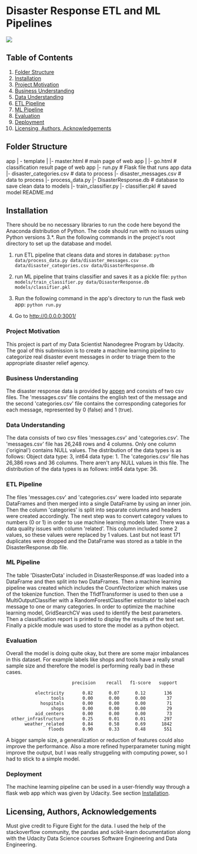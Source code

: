 # Disaster Response ETL and ML Pipelines
![](https://i.ibb.co/s5frggQ/Disaster-Header.png)

## Table of Contents
1. [Folder Structure](#FolderStructure)
2. [Installation](#Installation)
3. [Project Motivation](#Project)
4. [Business Understanding](#BusinessUnderstanding)
5. [Data Understanding](#DataUnderstanding)
6. [ETL Pipeline](#ETLPipeline)
7. [ML Pipeline](#MLPipeline)
8. [Evaluation](#Evaluation)
9. [Deployment](#Deployment)
10. [Licensing, Authors, Acknowledgements](#License)

## <a name="FolderStructure"></a>Folder Structure
app
| - template
| |- master.html # main page of web app
| |- go.html # classification result page of web app
|- run.py # Flask file that runs app
data
|- disaster_categories.csv # data to process
|- disaster_messages.csv # data to process
|- process_data.py
|- DisasterResponse.db # database to save clean data to
models
|- train_classifier.py
|- classifier.pkl # saved model
README.md

## <a name="Installation"></a>Installation
There should be no necessary libraries to run the code here beyond the Anaconda distribution of Python. The code should run with no issues using Python versions 3.*.
Run the following commands in the project's root directory to set up the database and model.

1. run ETL pipeline that cleans data and stores in database: `python data/process_data.py data/disaster_messages.csv data/disaster_categories.csv data/DisasterResponse.db`

2. run ML pipeline that trains classifier and saves it as a pickle file: `python models/train_classifier.py data/DisasterResponse.db models/classifier.pkl`

3. Run the following command in the app's directory to run the flask web app: `python run.py`

4. Go to http://0.0.0.0:3001/

### <a name="Project"></a>Project Motivation
This project is part of my Data Scientist Nanodegree Program by Udacity. The goal of this submission is to create a machine learning pipeline to categorize real disaster event messages in order to triage them to the appropriate disaster relief agency.

### <a name="BusinessUnderstanding"></a>Business Understanding
The disaster response data is provided by [appen](https://appen.com "appen") and consists of two csv files. The 'messages.csv' file contains the english text of the message and the second 'categories.csv' file contains the corresponding categories for each message, represented by 0 (false) and 1 (true). 

### <a name="DataUnderstanding"></a>Data Understanding
The data consists of two csv files 'messages.csv' and 'categories.csv'.
The 'messages.csv' file has 26,248 rows and 4 columns. Only one column ('original') contains NULL values. The distribution of the data types is as follows:
Object data type: 3, int64 data type: 1.
The 'categories.csv' file has 26,386 rows and 36 columns. There aren't any NULL values in this file. The distribution of the data types is as follows:
int64 data type: 36.

### <a name="ETLPipeline"></a>ETL Pipeline
The files 'messages.csv' and 'categories.csv' were loaded into separate DataFrames and then merged into a single DataFrame by using an inner join. Then the column 'categories' is split into separate columns and headers were created accordingly. The next step was to convert category values to numbers (0 or 1) in order to use machine learning models later. There was a data quality issues with column 'related'. This column included some 2 values, so these values were replaced by 1 values. Last but not least 171 duplicates were dropped and the DataFrame was stored as a table in the DisasterResponse.db file.

### <a name="MLPipeline"></a>ML Pipeline
The table 'DisasterData' included in DisasterResponse.df was loaded into a DataFrame and then split into two DataFrames. Then a machine learning pipeline was created which includes the CountVectorizer which makes use of the tokenize function. Then the TfidfTransformer is used to then use a MultiOutputClassifier with a RandomForestClassifier estimator to label each message to one or many categories. In order to optimize the machine learning model, GridSearchCV was used to identify the best parameters. Then a classification report is printed to display the results of the test set. Finally a pickle module was used to store the model as a python object.

### <a name="Evaluation"></a>Evaluation
Overall the model is doing quite okay, but there are some major imbalances in this dataset. For example labels like shops and tools have a really small sample size and therefore the model is performing really bad in these cases.

                             precision    recall   f1-score   support

               electricity       0.82      0.07      0.12       136
                     tools       0.00      0.00      0.00        37
                 hospitals       0.00      0.00      0.00        71
                     shops       0.00      0.00      0.00        29
               aid_centers       0.00      0.00      0.00        73
      other_infrastructure       0.25      0.01      0.01       297
           weather_related       0.84      0.58      0.69      1842
                    floods       0.90      0.33      0.48       551

A bigger sample size, a generalization or reduction of features could also improve the performance. Also a more refined hyperparameter tuning might improve the output, but I was really struggeling with computing power, so I had to stick to a simple model.

### <a name="Deployment"></a>Deployment
The machine learning pipeline can be used in a user-friendly way through a flask web app which was given by Udacity. See section [Installation](#Installation).

## <a name="License"></a>Licensing, Authors, Acknowledgements
Must give credit to Figure Eight for the data. I used the help of the stackoverflow community, the pandas and scikit-learn documentation along with the Udacity Data Science courses Software Engineering and Data Engineering.